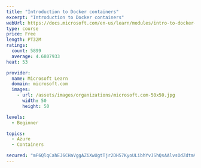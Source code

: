 ```yaml
---
title: "Introduction to Docker containers"
excerpt: "Introduction to Docker containers"
webUrl: https://docs.microsoft.com/en-us/learn/modules/intro-to-docker-containers/
type: course
price: Free
length: PT32M
ratings:
  count: 5899
  average: 4.6807933
heat: 53

provider:
  name: Microsoft Learn
  domain: microsoft.com
  images:
    - url: /assets/images/organizations/microsoft.com-50x50.jpg
      width: 50
      height: 50

levels:
  - Beginner

topics:
  - Azure
  - Containers

secured: "mF6QlqCahEJ6CHaVggAZiXwUgtTjr2DH57KyoULibhYvJShQsAAlvsOdZdtmVsOYYbvxhkdOGmysOD+2gCI111M1LSBq31zuOop+Bgm8rq4aOpJH3vdCHPYaa6hoaB1N9bVhVE+g86/IJedUa86yg7Q5jeRicsnAOIWevJB/w8NAjQNa6Vx2c2Z7Co0/SAbkvuUlnGL1p8Yo/3B3pMidLR5rlohu8tZUbdUjPQ3RNXaNXZhwG3ByP0e4Rz4xDNRbd9P8QVl6C0869lJxd4we69+z1k3oXOAa5mTfo283ZjAMpvHyopXagYDqofUpizVJ0XXbDfjGZF2XUxSQtT9Uzkj0BVqiaeZb9AfmitNGOv5SuZbmHyRjfkEP9o6R4TQd5ELdX+Ej0+IuOjm4aBkoQ6GW/6wjjZW5xZTq79RduWc=;MzSIii5G3mmhqqmi3l5SHg=="
---
```


